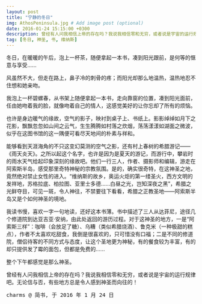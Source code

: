 ```yaml
---
layout: post
title: "宁静的冬日"
img: AthosPeninsula.jpg # Add image post (optional)
date: 2016-01-24 15:15:00 +0300
description: 曾经有人问我相信上帝的存在吗？我说我相信零和无穷，或者说是宇宙的运行规律吧。无论信与否，有些地方总是令人感到神圣而向往的！
tag: [冬日, 神圣, 书, 维纳斯]
---
```



冬日，在暖暖的午后，泡上一杯茶，随便拿起一本书，凑到阳光跟前，是何等的惬意与享受......

风虽然不大，但走在路上，鼻子冷的刺骨的疼；而阳光却那么地温热，温热地忍不住想和她亲吻。

我泡上一杯碧螺春，从书架上随便拿起一本书，走向靠窗的位置，凑到阳光面前，任由她吻着我的脸，就像吻着自己的情人，这感觉美好的让你忘却了所有的烦恼。

也许是身边暖气的缘故，空气的影子，映衬到桌子上、书纸上。影影绰绰如月下之花影，飘飘忽忽如山间之云气，生生腾腾如村落之炊烟，荡荡漾漾如湖面之微波，似乎在这图书馆的这一隅便可看尽天地间的朴素与祥和。

能够看到天涯海角的不只这变幻莫测的空气之影，还有村上春树的希腊游记——《雨天炎天》。之所以起这个名字，也许是因为是夏天的游记，而游行中，攀岩时的雨水天气给起印象深刻的缘故吧。他们一行三人，作者、摄影师和编辑，游走在阿索斯半岛，感受那里奇特神秘的宗教氛围。是的，确实很奇特，在这神圣之地，竟然绝对禁止女性的进入。“维纳斯的故乡，奥运火炬的第一缕圣火，西方文明的发祥地，苏格拉底、柏拉图、亚里士多德......白昼之光，岂知深夜之黑”，希腊之光鲜夺目，可见一斑，令人神往，不禁要往下看看，希腊之正教圣地——阿索斯半岛又是个如何神圣的境地。


我读书慢，喜欢一字一句地读，还好这本书薄。书中描述了三人从达菲尼，途径几个修道院到达亚吉亚·安纳，由此处返回的游历过程。对于这神圣的地方，一是“阿索斯三样”：咖啡（会放足了糖）、乌糟（类似希腊烧酒）、鲁克米（一种极甜的糕点），作者不太喜欢吃甜食，我倒是很喜欢的，只可惜没有口福；二是不同的修道院，僧侣待客的不同方式与态度，让这个圣地更为神秘，有的餐食较为丰富，有的却只提供发了霉的面包，但都是免费的......

整个下午都感觉是那么神圣。

曾经有人问我相信上帝的存在吗？我说我相信零和无穷，或者说是宇宙的运行规律吧。无论信与否，有些地方总是令人感到神圣而向往的！
                                                    
   <kbd>charms @ 简书, 于 2016 年 1 月 24 日</kbd>



